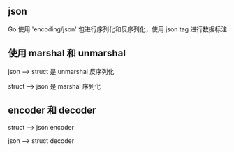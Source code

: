 ## json

Go 使用 'encoding/json' 包进行序列化和反序列化，使用 json tag 进行数据标注


## 使用 marshal 和 unmarshal

json --> struct 是 unmarshal 反序列化

struct --> json 是 marshal 序列化

## encoder 和 decoder


struct --> json encoder

json --> struct decoder

